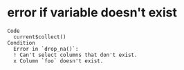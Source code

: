 # error if variable doesn't exist

    Code
      current$collect()
    Condition
      Error in `drop_na()`:
      ! Can't select columns that don't exist.
      x Column `foo` doesn't exist.

